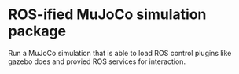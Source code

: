 # ROS-ified MuJoCo simulation package

Run a MuJoCo simulation that is able to load ROS control plugins like gazebo does and provied ROS services for interaction.